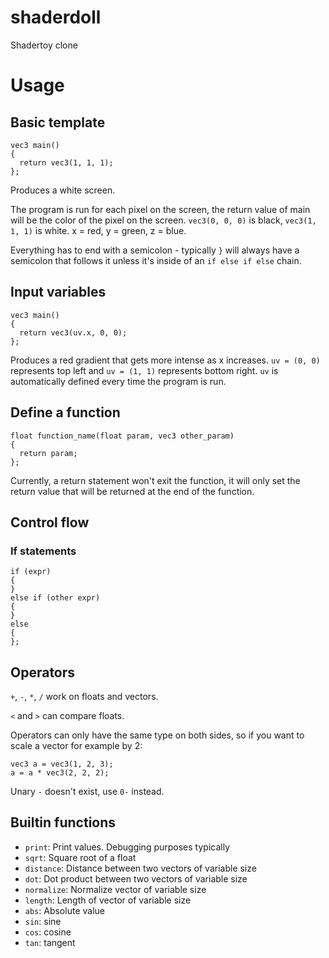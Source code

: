 # shaderdoll
Shadertoy clone

# Usage
## Basic template
```
vec3 main()
{
  return vec3(1, 1, 1);
};
```

Produces a white screen.

The program is run for each pixel on the screen, the return value of main will be the color of the pixel on the screen.
`vec3(0, 0, 0)` is black, `vec3(1, 1, 1)` is white. x = red, y = green, z = blue.

Everything has to end with a semicolon - typically `}` will always have a semicolon that follows it unless it's inside of an `if else if else` chain.

## Input variables
```
vec3 main()
{
  return vec3(uv.x, 0, 0);
};
```

Produces a red gradient that gets more intense as x increases. `uv = (0, 0)` represents top left and `uv = (1, 1)` represents bottom right.
`uv` is automatically defined every time the program is run.

## Define a function
```
float function_name(float param, vec3 other_param)
{
  return param;
};
```

Currently, a return statement won't exit the function, it will only set the return value that will be returned at the end of the function.

## Control flow
### If statements
```
if (expr)
{
}
else if (other expr)
{
}
else
{
};
```

## Operators
`+`, `-`, `*`, `/` work on floats and vectors.

`<` and `>` can compare floats.

Operators can only have the same type on both sides, so if you want to scale a vector for example by 2:
```
vec3 a = vec3(1, 2, 3);
a = a * vec3(2, 2, 2);
```

Unary `-` doesn't exist, use `0-` instead.

## Builtin functions
* `print`: Print values. Debugging purposes typically
* `sqrt`: Square root of a float
* `distance`: Distance between two vectors of variable size
* `dot`: Dot product between two vectors of variable size
* `normalize`: Normalize vector of variable size
* `length`: Length of vector of variable size
* `abs`: Absolute value
* `sin`: sine
* `cos`: cosine
* `tan`: tangent
